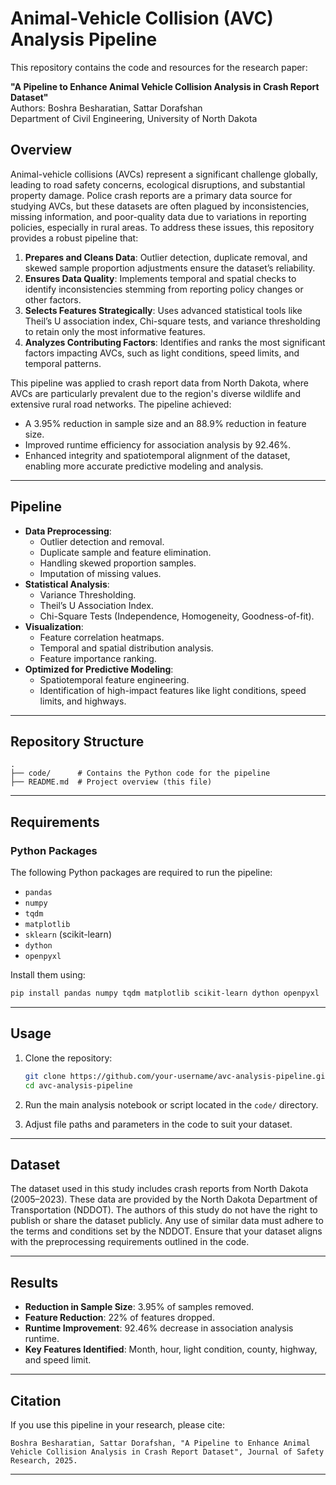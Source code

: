 # Animal-Vehicle Collision (AVC) Analysis Pipeline

This repository contains the code and resources for the research paper:

**"A Pipeline to Enhance Animal Vehicle Collision Analysis in Crash Report Dataset"**  
Authors: Boshra Besharatian, Sattar Dorafshan  
Department of Civil Engineering, University of North Dakota  

## Overview

Animal-vehicle collisions (AVCs) represent a significant challenge globally, leading to road safety concerns, ecological disruptions, and substantial property damage. Police crash reports are a primary data source for studying AVCs, but these datasets are often plagued by inconsistencies, missing information, and poor-quality data due to variations in reporting policies, especially in rural areas. To address these issues, this repository provides a robust pipeline that:

1. **Prepares and Cleans Data**: Outlier detection, duplicate removal, and skewed sample proportion adjustments ensure the dataset’s reliability.
2. **Ensures Data Quality**: Implements temporal and spatial checks to identify inconsistencies stemming from reporting policy changes or other factors.
3. **Selects Features Strategically**: Uses advanced statistical tools like Theil’s U association index, Chi-square tests, and variance thresholding to retain only the most informative features.
4. **Analyzes Contributing Factors**: Identifies and ranks the most significant factors impacting AVCs, such as light conditions, speed limits, and temporal patterns.

This pipeline was applied to crash report data from North Dakota, where AVCs are particularly prevalent due to the region's diverse wildlife and extensive rural road networks. The pipeline achieved:

- A 3.95% reduction in sample size and an 88.9% reduction in feature size.
- Improved runtime efficiency for association analysis by 92.46%.
- Enhanced integrity and spatiotemporal alignment of the dataset, enabling more accurate predictive modeling and analysis.

---

## Pipeline

- **Data Preprocessing**:
  - Outlier detection and removal.
  - Duplicate sample and feature elimination.
  - Handling skewed proportion samples.
  - Imputation of missing values.
- **Statistical Analysis**:
  - Variance Thresholding.
  - Theil’s U Association Index.
  - Chi-Square Tests (Independence, Homogeneity, Goodness-of-fit).
- **Visualization**:
  - Feature correlation heatmaps.
  - Temporal and spatial distribution analysis.
  - Feature importance ranking.
- **Optimized for Predictive Modeling**:
  - Spatiotemporal feature engineering.
  - Identification of high-impact features like light conditions, speed limits, and highways.

---

## Repository Structure

```plaintext
.
├── code/      # Contains the Python code for the pipeline
├── README.md  # Project overview (this file)
```

---

## Requirements

### Python Packages

The following Python packages are required to run the pipeline:

- `pandas`
- `numpy`
- `tqdm`
- `matplotlib`
- `sklearn` (scikit-learn)
- `dython`
- `openpyxl`

Install them using:

```bash
pip install pandas numpy tqdm matplotlib scikit-learn dython openpyxl
```

---

## Usage

1. Clone the repository:

   ```bash
   git clone https://github.com/your-username/avc-analysis-pipeline.git
   cd avc-analysis-pipeline
   ```

2. Run the main analysis notebook or script located in the `code/` directory.

3. Adjust file paths and parameters in the code to suit your dataset.

---

## Dataset

The dataset used in this study includes crash reports from North Dakota (2005–2023). These data are provided by the North Dakota Department of Transportation (NDDOT). The authors of this study do not have the right to publish or share the dataset publicly. Any use of similar data must adhere to the terms and conditions set by the NDDOT. Ensure that your dataset aligns with the preprocessing requirements outlined in the code.

---

## Results

- **Reduction in Sample Size**: 3.95% of samples removed.
- **Feature Reduction**: 22% of features dropped.
- **Runtime Improvement**: 92.46% decrease in association analysis runtime.
- **Key Features Identified**: Month, hour, light condition, county, highway, and speed limit.

---

## Citation

If you use this pipeline in your research, please cite:

```plaintext
Boshra Besharatian, Sattar Dorafshan, "A Pipeline to Enhance Animal Vehicle Collision Analysis in Crash Report Dataset", Journal of Safety Research, 2025.
```

---
